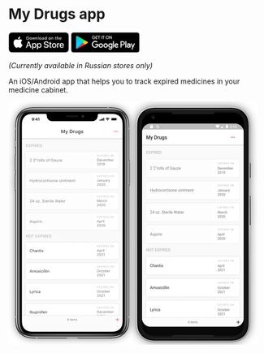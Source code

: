 # My Drugs app

[<img src="resources/img/store_badges/appstore-badge.png" height="40">](https://apps.apple.com/ru/app/%D0%BC%D0%BE%D0%B8-%D0%BB%D0%B5%D0%BA%D0%B0%D1%80%D1%81%D1%82%D0%B2%D0%B0-%D1%82%D1%80%D0%B5%D0%BA%D0%B5%D1%80-%D0%B0%D0%BF%D1%82%D0%B5%D1%87%D0%BA%D0%B8/id1512377175?mt=8) [<img src="resources/img/store_badges/google-play-badge.png" height="40">](https://play.google.com/store/apps/details?id=com.andreygordeev.mydrugs&utm_source=github.com&pcampaignid=pcampaignidMKT-Other-global-all-co-prtnr-py-PartBadge-Mar2515-1)

_(Currently available in Russian stores only)_

An iOS/Android app that helps you to track expired medicines in your medicine cabinet.

<img src="resources/img/screenshots.png" width="490" alt="My Drugs iOS/Android app screenshots"/>
